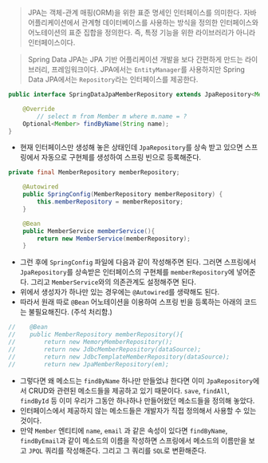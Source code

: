 > JPA는 객체-관계 매핑(ORM)을 위한 표준 명세인 인터페이스를 의미한다. 자바 어플리케이션에서 관계형 데이터베이스를 사용하는 방식을 정의한 인터페이스와 어노테이션의 표준 집합을 정의한다. 즉, 특정 기능을 위한 라이브러리가 아니라 인터페이스이다.

> Spring Data JPA는 JPA 기반 어플리케이션 개발을 보다 간편하게 만드는 라이브러리, 프레임워크이다. JPA에서는 `EntityManager`를 사용하지만 Spring Data JPA에서는 `Repository`라는 인터페이스를 제공한다.


```java
public interface SpringDataJpaMemberRepository extends JpaRepository<Member, Long>, MemberRepository {

    @Override
		// select m from Member m where m.name = ?
    Optional<Member> findByName(String name);
}
```

- 현재 인터페이스만 생성해 놓은 상태인데 `JpaRepository`를 상속 받고 있으면 스프링에서 자동으로 구현체를 생성하여 스프링 빈으로 등록해준다.

```java
private final MemberRepository memberRepository;

    @Autowired
    public SpringConfig(MemberRepository memberRepository) {
        this.memberRepository = memberRepository;
    }

    @Bean
    public MemberService memberService(){
        return new MemberService(memberRepository);
    }
```

- 그런 후에 `SpringConfig` 파일에 다음과 같이 작성해주면 된다. 그러면 스프링에서 `JpaRepository`를 상속받은 인터페이스의 구현체를 `memberRepository`에 넣어준다. 그리고 `MemberService`와의 의존관계도 설정해주면 된다.
- 위에서 생성자가 하나만 있는 경우에는 `@Autowired`를 생략해도 된다.
- 따라서 원래 따로 `@Bean` 어노테이션을 이용하여 스프링 빈을 등록하는 아래의 코드는 불필요해진다. (주석 처리함.)

```java
//    @Bean
//    public MemberRepository memberRepository(){
//        return new MemoryMemberRepository();
//        return new JdbcMemberRepository(dataSource);
//        return new JdbcTemplateMemberRepository(dataSource);
//        return new JpaMemberRepository(em);
```

- 그렇다면 왜 메소드는 `findByName` 하나만 만들었냐 한다면 이미 `JpaRepository`에서 CRUD와 관련된 메소드들을 제공하고 있기 때문이다. `save`, `findAll`, `findById` 등 이미 우리가 그동안 하나하나 만들어왔던 메소드들을 정의해 놓았다.
- 인터페이스에서 제공하지 않는 메소드들은 개발자가 직접 정의해서 사용할 수 있는 것이다.
- 만약 `Member` 엔티티에 `name`, `email` 과 같은 속성이 있다면 `findByName`, `findByEmail`과 같이 메소드의 이름을 작성하면 스프링에서 메소드의 이름만을 보고 `JPQL` 쿼리를 작성해준다. 그리고 그 쿼리를 `SQL`로 변환해준다.